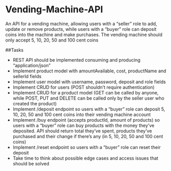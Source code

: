 # Vending-Machine-API
An API for a vending machine, allowing users with a “seller” role to add, update or remove products, while users with a “buyer” role can deposit coins into the machine and make purchases. The vending machine should only accept 5, 10, 20, 50 and 100 cent coins

##Tasks

- REST API should be implemented consuming and producing “application/json”
- Implement product model with amountAvailable, cost, productName and sellerId fields
- Implement user model with username, password, deposit and role fields
- Implement CRUD for users (POST shouldn’t require authentication)
- Implement CRUD for a product model (GET can be called by anyone, while POST, PUT and DELETE can be called only by the seller user who created the product)
- Implement /deposit endpoint so users with a “buyer” role can deposit 5, 10, 20, 50 and 100 cent coins into their vending machine account
- Implement /buy endpoint (accepts productId, amount of products) so users with a “buyer” role can buy products with the money they’ve deposited. API should return total they’ve spent, products they’ve purchased and their change if there’s any (in 5, 10, 20, 50 and 100 cent coins)
- Implement /reset endpoint so users with a “buyer” role can reset their deposit
- Take time to think about possible edge cases and access issues that should be solved
